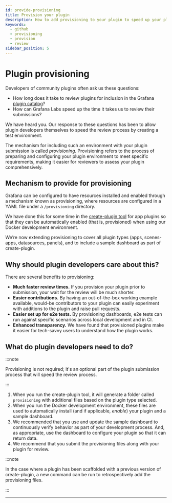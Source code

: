 ```yaml
---
id: provide-provisioning
title: Provision your plugin
description: How to add provisioning to your plugin to speed up your plugin review process.
keywords:
  - github
  - provisioning
  - provision
  - review
sidebar_position: 5
---
```


# Plugin provisioning

Developers of community plugins often ask us these questions:

- How long does it take to review plugins for inclusion in the Grafana [plugin catalog](https://grafana.com/plugins)?
- How can Grafana Labs speed up the time it takes us to review their submissions?

We have heard you. Our response to these questions has been to allow plugin developers themselves to speed the review process by creating a test environment.

The mechanism for including such an environment with your plugin submission is called _provisioning_. Provisioning refers to the process of preparing and configuring your plugin environment to meet specific requirements, making it easier for reviewers to assess your plugin comprehensively.

## Mechanism to provide for provisioning

Grafana can be configured to have resources installed and enabled through a mechanism known as provisioning, where resources are configured in a YAML file under a `/provisioning` directory.

We have done this for some time in the [create-plugin tool](../get-started/get-started.mdx) for app plugins so that they can be automatically enabled (that is, provisioned) when using our Docker development environment.

We’re now extending provisioning to cover all plugin types (apps, scenes-apps, datasources, panels), and to include a sample dashboard as part of create-plugin.

## Why should plugin developers care about this?

There are several benefits to provisioning:

- **Much faster review times.** If you provision your plugin prior to submission, your wait for the review will be much shorter.
- **Easier contributions.** By having an out-of-the-box working example available, would-be contributors to your plugin can easily experiment with additions to the plugin and raise pull requests.
- **Easier set up for e2e tests.** By provisioning dashboards, e2e tests can run against specific scenarios across local development and in CI.
- **Enhanced transparency.** We have found that provisioned plugins make it easier for tech-savvy users to understand how the plugin works.

## What do plugin developers need to do?

:::note

Provisioning is not required; it's an optional part of the plugin submission process that will speed the review process.

:::

1. When you run the create-plugin tool, it will generate a folder called `provisioning` with additional files based on the plugin type selected.
1. When you run the Docker development environment, these files are used to automatically install (and if applicable, _enable_) your plugin and a sample dashboard.
1. We recommended that you use and update the sample dashboard to continuously verify behavior as part of your development process. And, as appropriate, use the dashboard to configure your plugin so that it can return data.
1. We recommend that you submit the provisioning files along with your plugin for review.

:::note

In the case where a plugin has been scaffolded with a previous version of create-plugin, a new command can be run to retrospectively add the provisioning files.

:::

---
